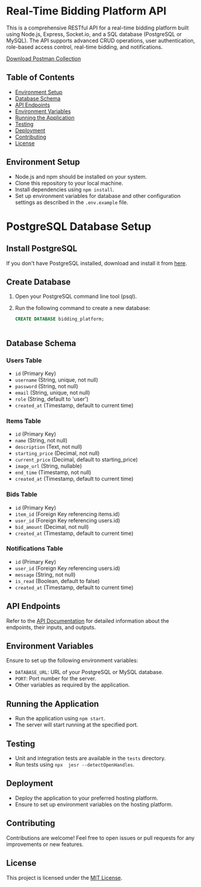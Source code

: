 # Real-Time Bidding Platform API


This is a comprehensive RESTful API for a real-time bidding platform built using Node.js, Express, Socket.io, and a SQL database (PostgreSQL or MySQL). The API supports advanced CRUD operations, user authentication, role-based access control, real-time bidding, and notifications.

[Download Postman Collection](https://drive.google.com/file/d/19npBFT38oYxxrg4SNpUiYYtqW5YCbV6j/view?usp=sharing)


## Table of Contents

- [Environment Setup](#environment-setup)
- [Database Schema](#database-schema)
- [API Endpoints](#api-endpoints)
- [Environment Variables](#environment-variables)
- [Running the Application](#running-the-application)
- [Testing](#testing)
- [Deployment](#deployment)
- [Contributing](#contributing)
- [License](#license)

## Environment Setup

- Node.js and npm should be installed on your system.
- Clone this repository to your local machine.
- Install dependencies using `npm install`.
- Set up environment variables for database and other configuration settings as described in the `.env.example` file.

# PostgreSQL Database Setup

## Install PostgreSQL

If you don't have PostgreSQL installed, download and install it from [here](https://www.postgresql.org/download/).

## Create Database

1. Open your PostgreSQL command line tool (psql).
2. Run the following command to create a new database:

   ```sql
   CREATE DATABASE bidding_platform;

   

## Database Schema

### Users Table

- `id` (Primary Key)
- `username` (String, unique, not null)
- `password` (String, not null)
- `email` (String, unique, not null)
- `role` (String, default to 'user')
- `created_at` (Timestamp, default to current time)

### Items Table

- `id` (Primary Key)
- `name` (String, not null)
- `description` (Text, not null)
- `starting_price` (Decimal, not null)
- `current_price` (Decimal, default to starting_price)
- `image_url` (String, nullable)
- `end_time` (Timestamp, not null)
- `created_at` (Timestamp, default to current time)

### Bids Table

- `id` (Primary Key)
- `item_id` (Foreign Key referencing items.id)
- `user_id` (Foreign Key referencing users.id)
- `bid_amount` (Decimal, not null)
- `created_at` (Timestamp, default to current time)

### Notifications Table

- `id` (Primary Key)
- `user_id` (Foreign Key referencing users.id)
- `message` (String, not null)
- `is_read` (Boolean, default to false)
- `created_at` (Timestamp, default to current time)

## API Endpoints

Refer to the [API Documentation](API_DOCUMENTATION.md) for detailed information about the endpoints, their inputs, and outputs.

## Environment Variables

Ensure to set up the following environment variables:

- `DATABASE_URL`: URL of your PostgreSQL or MySQL database.
- `PORT`: Port number for the server.
- Other variables as required by the application.

## Running the Application

- Run the application using `npm start`.
- The server will start running at the specified port.

## Testing

- Unit and integration tests are available in the `tests` directory.
- Run tests using `npx  jesr --detectOpenHandles`.

## Deployment

- Deploy the application to your preferred hosting platform.
- Ensure to set up environment variables on the hosting platform.

## Contributing

Contributions are welcome! Feel free to open issues or pull requests for any improvements or new features.

## License

This project is licensed under the [MIT License](LICENSE).
